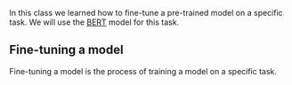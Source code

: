 In this class we learned how to fine-tune a pre-trained model on a specific task. We will use the [BERT](https://huggingface.co/transformers/model_doc/bert.html) model for this task.

## Fine-tuning a model

Fine-tuning a model is the process of training a model on a specific task.
